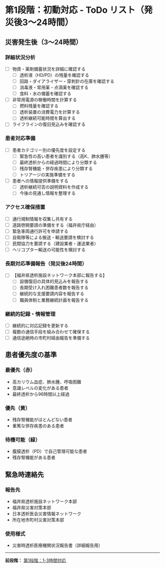 # 第1段階：初動対応 - ToDo リスト（発災後3～24時間）

## 災害発生後（3～24時間）

### 詳細状況分析
- [ ] 物資・薬剤備蓄状況を詳細に確認する
  - [ ] 透析液（HD/PD）の残量を確認する
  - [ ] 回路・ダイアライザー・穿刺針の在庫を確認する
  - [ ] 消毒液・常用薬・点滴薬を確認する
  - [ ] 食料・水の備蓄を確認する
- [ ] 非常用電源の稼働時間を計算する
  - [ ] 燃料残量を確認する
  - [ ] 透析装置の消費電力を計算する
  - [ ] 透析継続可能時間を算出する
- [ ] ライフラインの復旧見込みを確認する

### 患者対応準備
- [ ] 患者カテゴリー別の優先度を設定する
  - [ ] 緊急性の高い患者を識別する（高K、肺水腫等）
  - [ ] 最終透析からの経過時間により分類する
  - [ ] 残存腎機能・併存疾患により分類する
  - [ ] トリアージの実施準備をする
- [ ] 患者への情報提供準備をする
  - [ ] 透析継続可否の説明資料を作成する
  - [ ] 今後の見通し情報を整理する

### アクセス確保措置
- [ ] 通行規制情報を収集し共有する
- [ ] 道路啓開要請の準備をする（福井県庁経由）
- [ ] 緊急車両通行許可を申請する
- [ ] 自衛隊等による搬送・輸送要請を検討する
- [ ] 民間協力を要請する（建設業者・運送業者）
- [ ] ヘリコプター輸送の可能性を検討する

### 長期対応準備報告（発災後24時間）
- [ ] 【福井県透析施設ネットワーク本部に報告する】
  - [ ] 設備復旧の具体的見込みを報告する
  - [ ] 長期受け入れ困難患者数を報告する
  - [ ] 継続的な支援要請内容を報告する
  - [ ] 職員体制と業務継続計画を報告する

### 継続的記録・情報管理
- [ ] 継続的に対応記録を更新する
- [ ] 複数の通信手段を組み合わせて確保する
- [ ] 通信途絶時の市町村経由報告を準備する

## 患者優先度の基準

### 最優先（赤）
- 高カリウム血症、肺水腫、呼吸困難
- 意識レベルの変化がある患者
- 最終透析から96時間以上経過

### 優先（黄）
- 残存腎機能がほとんどない患者
- 重篤な併存疾患のある患者

### 待機可能（緑）
- 腹膜透析（PD）で自己管理可能な患者
- 残存腎機能がある患者

## 緊急時連絡先

### 報告先
- 福井県透析施設ネットワーク本部
- 福井県災害対策本部
- 日本透析医会災害情報ネットワーク
- 所在地市町村災害対策本部

### 使用様式
- 災害時透析医療機関状況報告書（詳細報告用）

---
**前段階：** [第1段階：1-3時間対応](01-initial-response_todo_1-3hr.md)